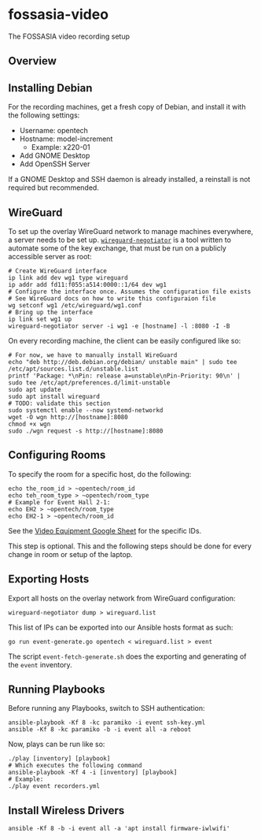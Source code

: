 
# fossasia-video

The FOSSASIA video recording setup

## Overview

## Installing Debian

For the recording machines, get a fresh copy of Debian, and install it with the following settings:

- Username: opentech
- Hostname: model-increment
  - Example: x220-01
- Add GNOME Desktop
- Add OpenSSH Server

If a GNOME Desktop and SSH daemon is already installed, a reinstall is not required but recommended. 

## WireGuard

To set up the overlay WireGuard network to manage machines everywhere, a server needs to be set up. [`wireguard-negotiator`](https://github.com/serverwentdown/wireguard-negotiator) is a tool written to automate some of the key exchange, that must be run on a publicly accessible server as root:

```
# Create WireGuard interface
ip link add dev wg1 type wireguard
ip addr add fd11:f055:a514:0000::1/64 dev wg1
# Configure the interface once. Assumes the configuration file exists
# See WireGuard docs on how to write this configuraion file
wg setconf wg1 /etc/wireguard/wg1.conf
# Bring up the interface
ip link set wg1 up
wireguard-negotiator server -i wg1 -e [hostname] -l :8080 -I -B
```

On every recording machine, the client can be easily configured like so:

```
# For now, we have to manually install WireGuard
echo "deb http://deb.debian.org/debian/ unstable main" | sudo tee /etc/apt/sources.list.d/unstable.list
printf 'Package: *\nPin: release a=unstable\nPin-Priority: 90\n' | sudo tee /etc/apt/preferences.d/limit-unstable
sudo apt update
sudo apt install wireguard
# TODO: validate this section
sudo systemctl enable --now systemd-networkd
wget -O wgn http://[hostname]:8080
chmod +x wgn
sudo ./wgn request -s http://[hostname]:8080
```

## Configuring Rooms

To specify the room for a specific host, do the following:

```
echo the_room_id > ~opentech/room_id
echo teh_room_type > ~opentech/room_type
# Example for Event Hall 2-1:
echo EH2 > ~opentech/room_type
echo EH2-1 > ~opentech/room_id
```

See the [Video Equipment Google Sheet](https://docs.google.com/spreadsheets/d/1XLckJRG4ng2NoOfqy-EKca2LJdfC-Z6zfE6Q3FqKoM0/edit?usp=sharing) for the specific IDs.

This step is optional. This and the following steps should be done for every change in room or setup of the laptop.

## Exporting Hosts

Export all hosts on the overlay network from WireGuard configuration:

```
wireguard-negotiator dump > wireguard.list
```

This list of IPs can be exported into our Ansible hosts format as such:

```
go run event-generate.go opentech < wireguard.list > event
```

The script `event-fetch-generate.sh` does the exporting and generating of the `event` inventory.

## Running Playbooks

Before running any Playbooks, switch to SSH authentication:

```
ansible-playbook -Kf 8 -kc paramiko -i event ssh-key.yml
ansible -Kf 8 -kc paramiko -b -i event all -a reboot
```

Now, plays can be run like so:

```
./play [inventory] [playbook]
# Which executes the following command
ansible-playbook -Kf 4 -i [inventory] [playbook]
# Example:
./play event recorders.yml
```

## Install Wireless Drivers

```
ansible -Kf 8 -b -i event all -a 'apt install firmware-iwlwifi'
```
